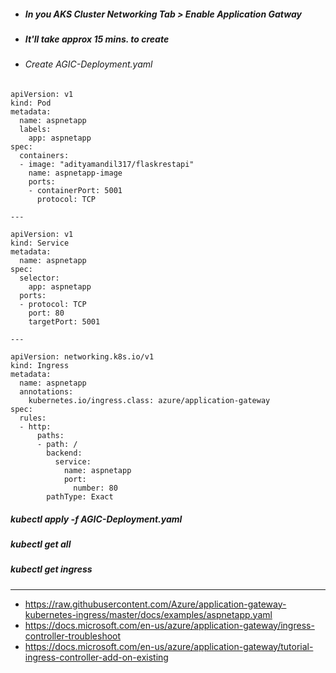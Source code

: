 - ##### In you AKS Cluster Networking Tab > Enable Application Gatway
- #####  It'll take approx 15 mins. to create
- ###### Create AGIC-Deployment.yaml
```
apiVersion: v1
kind: Pod
metadata:
  name: aspnetapp
  labels:
    app: aspnetapp
spec:
  containers:
  - image: "adityamandil317/flaskrestapi"
    name: aspnetapp-image
    ports:
    - containerPort: 5001
      protocol: TCP

---

apiVersion: v1
kind: Service
metadata:
  name: aspnetapp
spec:
  selector:
    app: aspnetapp
  ports:
  - protocol: TCP
    port: 80
    targetPort: 5001

---

apiVersion: networking.k8s.io/v1
kind: Ingress
metadata:
  name: aspnetapp
  annotations:
    kubernetes.io/ingress.class: azure/application-gateway
spec:
  rules:
  - http:
      paths:
      - path: /
        backend:
          service:
            name: aspnetapp
            port:
              number: 80
        pathType: Exact
```
##### kubectl apply -f AGIC-Deployment.yaml
##### kubectl get all
##### kubectl get ingress
--------------------------

- https://raw.githubusercontent.com/Azure/application-gateway-kubernetes-ingress/master/docs/examples/aspnetapp.yaml
- https://docs.microsoft.com/en-us/azure/application-gateway/ingress-controller-troubleshoot
- https://docs.microsoft.com/en-us/azure/application-gateway/tutorial-ingress-controller-add-on-existing
